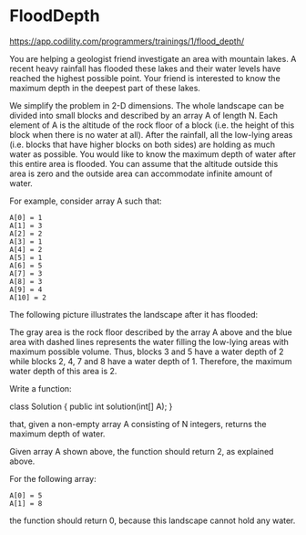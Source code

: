 # FloodDepth
https://app.codility.com/programmers/trainings/1/flood_depth/

You are helping a geologist friend investigate an area with mountain lakes. A recent heavy rainfall has flooded these lakes and their water levels have reached the highest possible point. Your friend is interested to know the maximum depth in the deepest part of these lakes.

We simplify the problem in 2-D dimensions. The whole landscape can be divided into small blocks and described by an array A of length N. Each element of A is the altitude of the rock floor of a block (i.e. the height of this block when there is no water at all). After the rainfall, all the low-lying areas (i.e. blocks that have higher blocks on both sides) are holding as much water as possible. You would like to know the maximum depth of water after this entire area is flooded. You can assume that the altitude outside this area is zero and the outside area can accommodate infinite amount of water.

For example, consider array A such that:

    A[0] = 1
    A[1] = 3
    A[2] = 2
    A[3] = 1
    A[4] = 2
    A[5] = 1
    A[6] = 5
    A[7] = 3
    A[8] = 3
    A[9] = 4
    A[10] = 2
The following picture illustrates the landscape after it has flooded:



The gray area is the rock floor described by the array A above and the blue area with dashed lines represents the water filling the low-lying areas with maximum possible volume. Thus, blocks 3 and 5 have a water depth of 2 while blocks 2, 4, 7 and 8 have a water depth of 1. Therefore, the maximum water depth of this area is 2.

Write a function:

class Solution { public int solution(int[] A); }

that, given a non-empty array A consisting of N integers, returns the maximum depth of water.

Given array A shown above, the function should return 2, as explained above.

For the following array:

    A[0] = 5
    A[1] = 8
the function should return 0, because this landscape cannot hold any water.